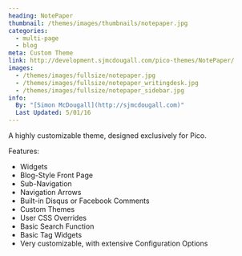 ```yaml
---
heading: NotePaper
thumbnail: /themes/images/thumbnails/notepaper.jpg
categories:
  - multi-page
  - blog
meta: Custom Theme
link: http://development.sjmcdougall.com/pico-themes/NotePaper/
images:
  - /themes/images/fullsize/notepaper.jpg
  - /themes/images/fullsize/notepaper_writingdesk.jpg
  - /themes/images/fullsize/notepaper_sidebar.jpg
info:
  By: "[Simon McDougall](http://sjmcdougall.com)"
  Last Updated: 5/01/16
---
```

A highly customizable theme, designed exclusively for Pico.

Features:


* Widgets
* Blog-Style Front Page
* Sub-Navigation
* Navigation Arrows
* Built-in Disqus or Facebook Comments
* Custom Themes
* User CSS Overrides
* Basic Search Function
* Basic Tag Widgets
* Very customizable, with extensive Configuration Options
